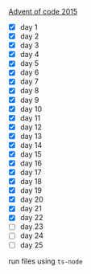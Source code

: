 [Advent of code 2015](https://adventofcode.com/2015)

-   [x] day 1
-   [x] day 2
-   [x] day 3
-   [x] day 4
-   [x] day 5
-   [x] day 6
-   [x] day 7
-   [x] day 8
-   [x] day 9
-   [x] day 10
-   [x] day 11
-   [x] day 12
-   [x] day 13
-   [x] day 14
-   [x] day 15
-   [x] day 16
-   [x] day 17
-   [x] day 18
-   [x] day 19
-   [x] day 20
-   [x] day 21
-   [x] day 22
-   [ ] day 23
-   [ ] day 24
-   [ ] day 25

run files using `ts-node`
